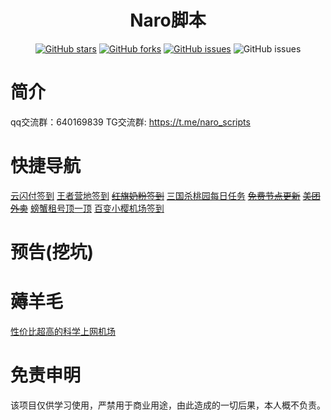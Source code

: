 <div align="center"> 
<h1 align="center">Naro脚本</h1>
 
[![GitHub stars](https://img.shields.io/github/stars/NaroisCool/naro-scripts?style=flat-square)](https://github.com/NaroisCool/naro-scripts)
[![GitHub forks](https://img.shields.io/github/forks/NaroisCool/naro-scripts?style=flat-square)](https://github.com/NaroisCool/naro-scripts/network)
[![GitHub issues](https://img.shields.io/github/issues/NaroisCool/naro-scripts?style=flat-square)](https://github.com/NaroisCool/naro-scripts/issues)
![GitHub issues](https://img.shields.io/github/languages/code-size/NaroisCool/naro-scripts?style=flat-square)
</div>  

# 简介
qq交流群：640169839
TG交流群: https://t.me/naro_scripts

# 快捷导航
[云闪付签到](https://github.com/NaroisCool/naro-scripts/blob/master/云闪付.js)
[王者营地签到](https://github.com/NaroisCool/naro-scripts/blob/master/王者营地.js)
~~[红旗奶粉签到](https://github.com/NaroisCool/naro-scripts/blob/master/MilkCheckIn.js)~~
[三国杀桃园每日任务](https://github.com/NaroisCool/naro-scripts/blob/master/三国桃园.js)
~~[免费节点更新](https://github.com/NaroisCool/naro-scripts/blob/master/freenode.js)~~
~~[美团外卖](https://github.com/NaroisCool/naro-scripts/blob/master/meituan.js)~~
[螃蟹租号顶一顶](https://github.com/NaroisCool/naro-scripts/blob/master/%E8%9E%83%E8%9F%B9%E7%A7%9F%E5%8F%B7%E9%A1%B6%E4%B8%80%E9%A1%B6.js)
[百变小樱机场签到](https://github.com/NaroisCool/naro-scripts/blob/master/%E6%9C%BA%E5%9C%BA%E7%AD%BE%E5%88%B0.py)

# 预告(挖坑)

# 薅羊毛

[性价比超高的科学上网机场](https://bbxy.buzz/auth/register?code=G9we)

# 免责申明
该项目仅供学习使用，严禁用于商业用途，由此造成的一切后果，本人概不负责。
